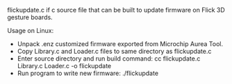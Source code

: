 flickupdate.c if c source file that can be built to update firmware on Flick 3D gesture boards.

Usage on Linux:
- Unpack .enz customized firmware exported from Microchip Aurea Tool. 
- Copy Library.c and Loader.c files to same directory as flickupdate.c
- Enter source directory and run build command:
cc flickupdate.c Library.c Loader.c -o flickupdate
- Run program to write new firmware:
./flickupdate
